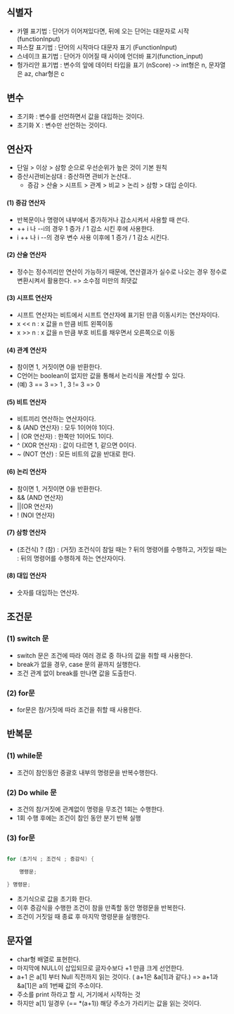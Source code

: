 ## 식별자

- 카멜 표기법 : 단어가 이어져있다면, 뒤에 오는 단어는 대문자로 시작 (functionInput)
- 파스칼 표기법 : 단어의 시작마다 대문자 표기 (FunctionInput)
- 스네이크 표기법 : 단어가 이어질 때 사이에 언더바 표기(function_input)
- 헝가리안 표기법 : 변수의 앞에 데이터 타입을 표기 (nScore)
-> int형은 n, 문자열은 az, char형은 c 

## 변수

- 초기화 : 변수를 선언하면서 값을 대입하는 것이다.
- 초기화 X : 변수만 선언하는 것이다.


## 연산자

- 단일 > 이상 > 삼항 순으로 우선순위가 높은 것이 기본 원칙
- 증산시관비논삼대 : 증산하면 관비가 논산대..
    - 증감 > 산술 > 시프트 > 관계 > 비교 > 논리 > 삼항 > 대입 순이다.

#### (1) 증감 연산자
- 반복문이나 명령어 내부에서 증가하거나 감소시켜서 사용할 때 쓴다.
- ++ i 나 --i의 경우 1 증가 / 1 감소 시킨 후에 사용한다.
- i ++ 나 i --의 경우 변수 사용 이후에 1 증가 / 1 감소 시킨다.

#### (2) 산술 연산자
- 정수는 정수끼리만 연산이 가능하기 때문에, 연산결과가 실수로 나오는 경우 정수로 변환시켜서 활용한다. => 소수점 미만의 최댓값

#### (3) 시프트 연산자
- 시프트 연산자는 비트에서 시프트 연산자에 표기된 만큼 이동시키는 연산자이다. 
- x << n : x 값을 n 만큼 비트 왼쪽이동
- x >> n : x 값을 n 만큼 부호 비트를 채우면서 오른쪽으로 이동


#### (4) 관계 연산자
- 참이면 1, 거짓이면 0을 반환한다.
- C언어는 boolean이 없지만 값을 통해서 논리식을 계산할 수 있다.
- (예) 3 == 3 => 1 , 3 != 3 => 0

#### (5) 비트 연산자
- 비트끼리 연산하는 연산자이다.
- & (AND 연산자) : 모두 1이어야 1이다.
- | (OR 연산자) : 한쪽만 1이어도 1이다.
- ^ (XOR 연산자) : 값이 다르면 1, 같으면 0이다.
- ~ (NOT 연산) : 모든 비트의 값을 반대로 한다.


#### (6) 논리 연산자
- 참이면 1, 거짓이면 0을 반환한다.
- && (AND 연산자)
- ||(OR 연산자)
- ! (NOI 연산자)

#### (7) 삼항 연산자
- (조건식) ? (참) : (거짓)
조건식이 참일 때는 ? 뒤의 명령어를 수행하고, 거짓일 때는 : 뒤의 명령어를 수행하게 하는 연산자이다.

#### (8) 대입 연산자
- 숫자를 대입하는 연산자. 


## 조건문

### (1) switch 문
- switch 문은 조건에 따라 여러 경로 중 하나의 값을 취할 때 사용한다.
- break가 없을 경우, case 문의 끝까지 실행한다.
- 조건 관계 없이 break를 만나면 값을 도출한다.
### (2) for문
- for문은 참/거짓에 따라 조건을 취할 때 사용한다.

## 반복문

### (1) while문
- 조건이 참인동안 중괄호 내부의 명령문을 반복수행한다.
### (2) Do while 문
- 조건의 참/거짓에 관계없이 명령을 무조건 1회는 수행한다.
- 1회 수행 후에는 조건이 참인 동안 분기 반복 실행

### (3) for문
```C

for (초기식 ; 조건식 ; 증감식) {

    명령문;

} 명령문;

```

- 초기식으로  값을 초기화 한다.
- 이후 증감식을 수행한 조건이 참을 만족할 동안 명령문을 반복한다.
- 조건이 거짓일 때 종료 후 마지막 명령문을 실행한다.

## 문자열

- char형 배열로 표현한다.
- 마지막에 NULL이 삽입되므로 글자수보다 +1 만큼 크게 선언한다.
- a+1 은 a[1] 부터 Null 직전까지 읽는 것이다. ( a+1은 &a[1]과 같다.) => a+1과 &a[1]은 a의 1번째 값의 주소이다. 
- 주소를 print 하라고 할 시, 거기에서 시작하는 것
- 하지만 a[1] 일경우 (== *(a+1)) 해당 주소가 가리키는 값을 읽는 것이다. 
